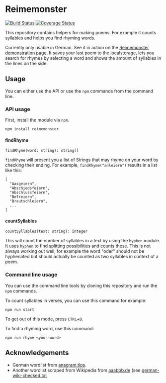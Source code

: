 # Reimemonster 
[![Build Status](https://travis-ci.org/Narigo/reimemonster.svg?branch=master)](https://travis-ci.org/Narigo/reimemonster)
[![Coverage Status](https://coveralls.io/repos/github/Narigo/reimemonster/badge.svg?branch=master)](https://coveralls.io/github/Narigo/reimemonster?branch=master)

This repository contains helpers for making poems. For example it counts syllables and helps you 
find rhyming words.

Currently only usable in German. See it in action on the [Reimemonster demonstration 
page](https://narigo.github.com/reimemonster). It saves your last poem to the localstorage, lets 
you search for rhymes by selecting a word and shows the amount of syllables in the lines on the 
side.

## Usage

You can either use the API or use the `npm` commands from the command line.

### API usage

First, install the module via `npm`.

```
npm install reimemonster
```

#### findRhyme
```
findRhyme(word: string): string[]
```

`findRhyme` will present you a list of Strings that may rhyme on your word by checking their 
ending. For example, `findRhyme("anleiern")` results in a list like this:

```
[
  "Aasgeiern",
  "Abschiedsfeiern",
  "Abschlussfeiern",
  "Befreiern",
  "Brautschleiern",
  ...
]
```

#### countSyllables
```
countSyllables(text: string): integer
```

This will count the number of syllables in a text by using the `hyphen` module. It uses `hyphen` to find splitting 
possibilities and counts these. This is not always working out well, for example the word "oder" should not be 
hyphenated but should actually be counted as two syllables in context of a poem.

### Command line usage

You can use the command line tools by cloning this repository and run the `npm` commands.

To count syllables in verses, you can use this command for example:  

```
npm run start
```

To get out of this mode, press `CTRL`+`D`.

To find a rhyming word, use this command:

```
npm run rhyme <your-word>
```

## Acknowledgements

- German wordlist from [anagram.tips](https://raw.githubusercontent.com/Haspaker/anagram.tips/1d2c39c9675597304565d7245a19c133d7fbc301/words/de/dict/german.wordlist.txt).
- Another wordlist scraped from Wikipedia from [aaabbb.de](http://www.aaabbb.de/WordList/WordList_en.php) (see [german-wiki-checked.txt](./german-wiki-checked.txt)
